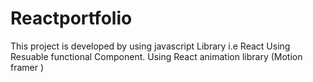 # Reactportfolio
This project is developed by using javascript Library i.e React
Using Resuable functional Component.
Using React  animation library (Motion framer )
